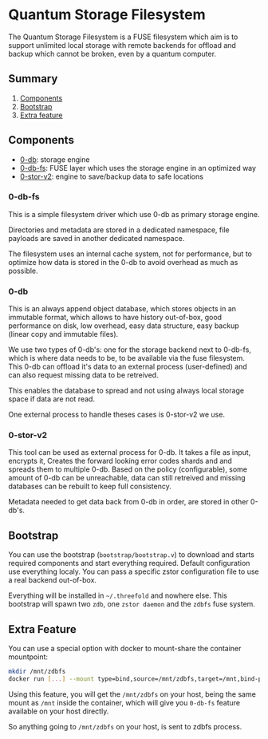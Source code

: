 # Quantum Storage Filesystem

The Quantum Storage Filesystem is a FUSE filesystem which aim is to support unlimited local storage
with remote backends for offload and backup which cannot be broken, even by a quantum computer.

## Summary

1. [Components](#components)
2. [Bootstrap](#bootstrap)
3. [Extra feature](#extra-feature)

## Components

- [0-db](https://github.com/threefoldtech/0-db): storage engine
- [0-db-fs](https://github.com/threefoldtech/0-db-fs): FUSE layer which uses the storage engine in an optimized way
- [0-stor-v2](https://github.com/threefoldtech/0-stor_v2): engine to save/backup data to safe locations

### 0-db-fs

This is a simple filesystem driver which use 0-db as primary storage engine.

Directories and metadata are stored in a dedicated namespace, file payloads are saved in another
dedicated namespace.

The filesystem uses an internal cache system, not for performance, but to optimize how data
is stored in the 0-db to avoid overhead as much as possible.

### 0-db

This is an always append object database, which stores objects in an immutable format, which allows to have history out-of-box, good performance on disk, low overhead, easy data structure, easy backup (linear copy and immutable files).

We use two types of 0-db's: one for the storage backend next to 0-db-fs, which is where data needs
to be, to be available via the fuse filesystem. This 0-db can offload it's data to an external process (user-defined) and can also request missing data to be retreived.

This enables the database to spread and not using always local storage space if data are not read.

One external process to handle theses cases is 0-stor-v2 we use.

### 0-stor-v2

This tool can be used as external process for 0-db. It  takes a file
as input, encrypts it, Creates the forward looking error codes shards and and spreads them
to multiple 0-db. Based on the policy (configurable), some amount of 0-db can be unreachable, data can still retreived and missing databases can  be rebuilt to keep full consistency.

Metadata needed to get data back from 0-db in order, are stored in other 0-db's.

## Bootstrap

You can use the bootstrap (`bootstrap/bootstrap.v`) to download and starts required components and start
everything required. Default configuration use everything localy. You can pass a specific zstor configuration file
to use a real backend out-of-box.

Everything will be installed in `~/.threefold` and nowhere else.
This bootstrap will spawn two `zdb`, one `zstor daemon` and the `zdbfs` fuse system.

## Extra Feature

You can use a special option with docker to mount-share the container mountpoint:

```bash
mkdir /mnt/zdbfs
docker run [...] --mount type=bind,source=/mnt/zdbfs,target=/mnt,bind-propagation=rshared tf/quantum
```

Using this feature, you will get the `/mnt/zdbfs` on your host, being the same mount as `/mnt` inside
the container, which will give you `0-db-fs` feature available on your host directly.

So anything going to `/mnt/zdbfs` on your host, is sent to zdbfs process.
